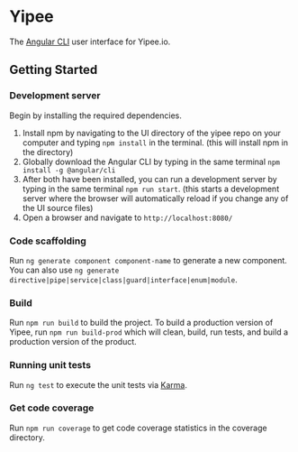 # Yipee

The [Angular CLI](https://github.com/angular/angular-cli) user interface for Yipee.io.

## Getting Started

### Development server

Begin by installing the required dependencies.
1. Install npm by navigating to the UI directory of the yipee repo on your computer and typing `npm install` in the terminal. (this will install npm in the directory)
2. Globally download the Angular CLI by typing in the same terminal `npm install -g @angular/cli`
3. After both have been installed, you can run a development server by typing in the same terminal `npm run start`. (this starts a development server where the browser will automatically reload if you change any of the UI source files)
4. Open a browser and navigate to `http://localhost:8080/`

### Code scaffolding

Run `ng generate component component-name` to generate a new component. You can also use `ng generate directive|pipe|service|class|guard|interface|enum|module`.

### Build

Run `npm run build` to build the project. To build a production version of Yipee, run `npm run build-prod` which will clean, build, run tests, and build a production version of the product.

### Running unit tests

Run `ng test` to execute the unit tests via [Karma](https://karma-runner.github.io).

### Get code coverage

Run `npm run coverage` to get code coverage statistics in the coverage directory.
